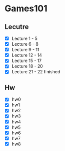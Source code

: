 # Games101

## Lecutre
- [X] Lecture 1 - 5
- [X] Lecture 6 - 8
- [X] Lecture 9 - 11
- [X] Lecture 12 - 14
- [X] Lecture 15 - 17
- [X] Lecture 18 - 20
- [X] Lecture 21 - 22
finished
## Hw
- [X] hw0 
- [X] hw1 
- [x] hw2
- [x] hw3
- [x] hw4
- [x] hw5
- [x] hw6
- [x] hw7
- [x] hw8
